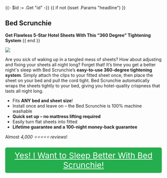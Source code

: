 {{- $id := .Get "id" -}}
{{ if not (isset .Params "headline") }}
## Bed Scrunchie

**Get Flawless 5-Star Hotel Sheets With This “360 Degree” Tightening System**
{{ end }}

[![](/list/bed-scrunchie-title.jpg)](https://t.gadgetadvisers.com/click/{{$id}})

Are you sick of waking up in a tangled mess of sheets? How about adjusting and fixing your sheets all night long? Forget that! It’s time you get a better night's sleep with Bed Scrunchie’s **easy-to-use 360-degree tightening system**. Simply attach the clips to your fitted sheet once, then place the sheet on your bed and pull the cord tight. Bed Scrunchie automatically wraps the sheets tightly to your bed, giving you hotel-quality crispness that lasts all night long.

- Fits **ANY bed and sheet size**! 
- Install once and leave on – the Bed Scrunchie is 100% machine washable
- **Quick set up – no mattress lifting required**
- Easily turn flat sheets into fitted 
- **Lifetime guarantee and a 100-night money-back guarantee**

Almost *4,000 ⭐⭐⭐⭐⭐ reviews*!

<a href="(https://t.gadgetadvisers.com/click/{{$id}})" style="color: white;">
   <div style="text-align:center;background-color:#25ae4e;margin-bottom:20px;margin-top:20px;width: 100%;-webkit-border-radius: 5px;">
      <div style="color: white; padding: 10px;font-size: 26px;">
      Yes! I Want to Sleep Better With Bed Scrunchie!
      </div>
   </div>
</a>